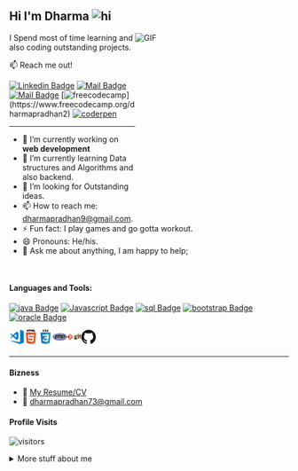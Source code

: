 ## Hi I'm Dharma <img src="https://user-images.githubusercontent.com/1303154/88677602-1635ba80-d120-11ea-84d8-d263ba5fc3c0.gif" width="28px" alt="hi">
<img align="right" alt="GIF" src="https://cdn.dribbble.com/users/99875/screenshots/6577029/2019-06-03_paddle-ball.gif" width="55%" height="320" />

I Spend most of time learning and also coding outstanding projects.

:mailbox: Reach me out!

 [![Linkedin Badge](https://img.shields.io/badge/-Dharmapradhan-0e76a8?style=flat&labelColor=0e76a8&logo=linkedin&logoColor=white)](https://www.linkedin.com/in/dharma-pradhan-9881161a6/) [![Mail Badge](https://img.shields.io/badge/-dharmapradhan2-e84393?style=flat&labelColor=e84393&logo=instagram&logoColor=white)](https://instagram.com/dharmapradhan2) [![Mail Badge](https://img.shields.io/badge/-dharma-c0392b?style=flat&labelColor=c0392b&logo=gmail&logoColor=white)](mailto:dharmapradhan73@gmail.com)
  [![freecodecamp](https://img.shields.io/badge/-dharmapradhan2-000?style=flat&labelColor=c0&logo=freecodecamp&logoColor=white&background=linear-gradient(4fcf70,fad648,a767e5,12bcfe,44ce7b))](https://www.freecodecamp.org/dharmapradhan2)
 [![coderpen](https://img.shields.io/badge/-dharmapra2-c0392b?style=flat&labelColor=c0392b&logo=codepen&logoColor=white)](https://codepen.io/dharmapra2)
<hr>

<!-- TODO: Add last video link -->

- 🔭 I’m currently working on **web development**
- 🌱 I’m currently learning Data structures and Algorithms and also backend.
- 🤔 I’m looking for Outstanding ideas.
- 📫 How to reach me: dharmapradhan9@gmail.com.
- ⚡ Fun fact: I play games and go gotta workout.
- 😄 Pronouns: He/his.
- 💬 Ask me about anything, I am happy to help;
</br>

#### Languages and Tools:

<!-- TODO: Make technologies links takes you to repositories -->

[![java Badge](https://img.shields.io/badge/-java-61DBFB?style=for-the-badge&labelColor=black&logo=java&logoColor=61DBFB)](#) [![Javascript Badge](https://img.shields.io/badge/-Javascript-F0DB4F?style=for-the-badge&labelColor=black&logo=javascript&logoColor=F0DB4F)](#) [![sql Badge](https://img.shields.io/badge/-sql-3C873A?style=for-the-badge&labelColor=black&logo=oracle&logoColor=3C873A)](#) [![bootstrap Badge](https://img.shields.io/badge/-bootstrap-E785FA?style=for-the-badge&labelColor=black&logo=bootstrap&logoColor=E785FA)](#)
[![oracle Badge](https://img.shields.io/badge/-oracle-e535ab?style=for-the-badge&labelColor=black&logo=oracle&logoColor=e535ab)](#)

<img align="left" alt="Visual Studio Code" width="26px" src="https://raw.githubusercontent.com/github/explore/80688e429a7d4ef2fca1e82350fe8e3517d3494d/topics/visual-studio-code/visual-studio-code.png" />

<img align="left" alt="HTML5" width="26px" src="https://raw.githubusercontent.com/github/explore/80688e429a7d4ef2fca1e82350fe8e3517d3494d/topics/html/html.png" />

<img align="left" alt="CSS3" width="26px" src="https://raw.githubusercontent.com/github/explore/80688e429a7d4ef2fca1e82350fe8e3517d3494d/topics/css/css.png" />

<img align="left" alt="php" width="26px" src="https://raw.githubusercontent.com/github/explore/80688e429a7d4ef2fca1e82350fe8e3517d3494d/topics/php/php.png" />

<img align="left" alt="Git" width="26px" src="https://raw.githubusercontent.com/github/explore/80688e429a7d4ef2fca1e82350fe8e3517d3494d/topics/git/git.png" />

<img align="left" alt="GitHub" width="26px" src="https://raw.githubusercontent.com/github/explore/78df643247d429f6cc873026c0622819ad797942/topics/github/github.png" />
</br>
</br>


<hr>


#### Bizness
- :paperclip: [My Resume/CV](https://github.com/dharmapra2/dharmapra2/blob/master/resumes/resume_dharma.pdf)
- :email: dharmapradhan73@gmail.com


#### Profile Visits 

![visitors](https://visitor-badge.glitch.me/badge?page_id=dharmapra2.dharmapra2)

<details>
<summary>
  More stuff about me
</summary>

<br >

<!-- I love sharing knowledge and putting tutorials, courses and posts together for helping other developers, and tjat's why CoderOne Youtube Channel exists! -->

<!-- #### What is CoderOne?

CoderOne is a youtube channel for learning Web/Mobile development, coding and design. Including new technologies and frameworks and anything really related to development world. -->

#### Coding Stats

![coading](https://github-readme-stats.vercel.app/api/top-langs/?username=dharmapra2)


#### Github Stats

![Ipenywis's github stats](https://github-readme-stats.vercel.app/api?username=dharmapra2&count_private=true&theme=tokyonight&hide=contribs,prs)

</details>




